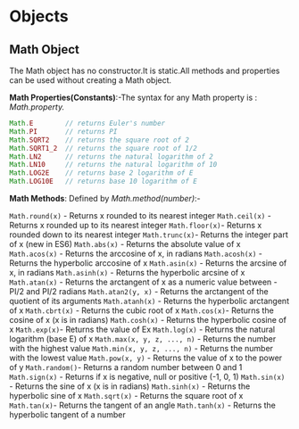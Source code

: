 # Objects

## Math Object

The Math object has no constructor.It is static.All methods and properties can be used without creating a Math object.

**Math Properties(Constants)**:-The syntax for any Math property is : *Math.property.*

```js
Math.E        // returns Euler's number
Math.PI       // returns PI
Math.SQRT2    // returns the square root of 2
Math.SQRT1_2  // returns the square root of 1/2
Math.LN2      // returns the natural logarithm of 2
Math.LN10     // returns the natural logarithm of 10
Math.LOG2E    // returns base 2 logarithm of E
Math.LOG10E   // returns base 10 logarithm of E
```

**Math Methods**: Defined by *Math.method(number)*:-

`Math.round(x)` - Returns x rounded to its nearest integer
`Math.ceil(x)` -Returns x rounded up to its nearest integer
`Math.floor(x)`- Returns x rounded down to its nearest integer
`Math.trunc(x)`- Returns the integer part of x (new in ES6)
`Math.abs(x)` - Returns the absolute value of x
`Math.acos(x)` - Returns the arccosine of x, in radians
`Math.acosh(x)` - Returns the hyperbolic arccosine of x
`Math.asin(x)` - Returns the arcsine of x, in radians
`Math.asinh(x)` - Returns the hyperbolic arcsine of x
`Math.atan(x)` - Returns the arctangent of x as a numeric value between -PI/2 and PI/2 radians
`Math.atan2(y, x)` - Returns the arctangent of the quotient of its arguments
`Math.atanh(x)` - Returns the hyperbolic arctangent of x
`Math.cbrt(x)` - Returns the cubic root of x
`Math.cos(x)`- Returns the cosine of x (x is in radians)
`Math.cosh(x)` - Returns the hyperbolic cosine of x
`Math.exp(x)`- Returns the value of Ex
`Math.log(x)` - Returns the natural logarithm (base E) of x
`Math.max(x, y, z, ..., n)` - Returns the number with the highest value
`Math.min(x, y, z, ..., n)` - Returns the number with the lowest value
`Math.pow(x, y)` - Returns the value of x to the power of y
`Math.random()`- Returns a random number between 0 and 1
`Math.sign(x)` - Returns if x is negative, null or positive (-1, 0, 1)
`Math.sin(x)` - Returns the sine of x (x is in radians)
`Math.sinh(x)` - Returns the hyperbolic sine of x
`Math.sqrt(x)` - Returns the square root of x
`Math.tan(x)`- Returns the tangent of an angle
`Math.tanh(x)` - Returns the hyperbolic tangent of a number
